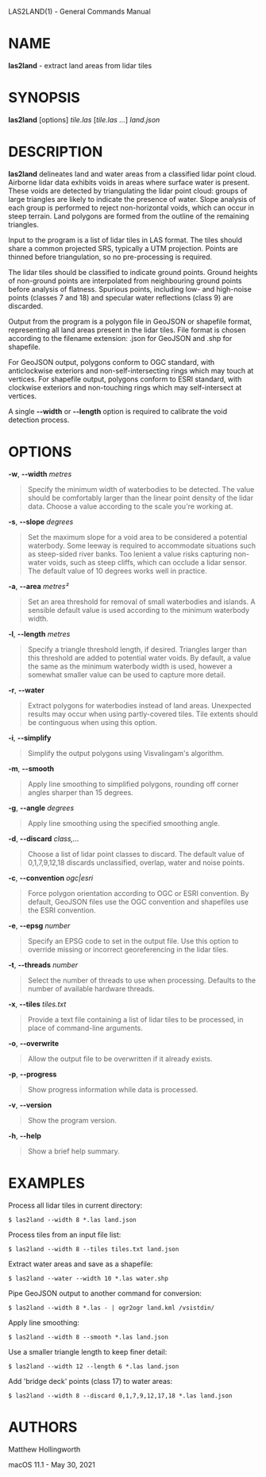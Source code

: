 LAS2LAND(1) - General Commands Manual

# NAME

**las2land** - extract land areas from lidar tiles

# SYNOPSIS

**las2land**
\[options]
*tile.las*
\[*tile.las&nbsp;...*]
*land.json*

# DESCRIPTION

**las2land**
delineates land and water areas from a classified lidar point cloud.
Airborne lidar data exhibits voids in areas where surface water is present.
These voids are detected by triangulating the lidar point cloud: groups of large triangles are likely to indicate the presence of water.
Slope analysis of each group is performed to reject non-horizontal voids, which can occur in steep terrain.
Land polygons are formed from the outline of the remaining triangles.

Input to the program is a list of lidar tiles in LAS format.
The tiles should share a common projected SRS, typically a UTM projection.
Points are thinned before triangulation, so no pre-processing is required.

The lidar tiles should be classified to indicate ground points.
Ground heights of non-ground points are interpolated from neighbouring ground points before analysis of flatness.
Spurious points, including low- and high-noise points
(classes 7 and 18)
and specular water reflections
(class 9)
are discarded.

Output from the program is a polygon file in GeoJSON or shapefile format, representing all land areas present in the lidar tiles.
File format is chosen according to the filename extension: .json for GeoJSON and .shp for shapefile.

For GeoJSON output, polygons conform to OGC standard, with anticlockwise exteriors and non-self-intersecting rings which may touch at vertices.
For shapefile output, polygons conform to ESRI standard, with clockwise exteriors and non-touching rings which may self-intersect at vertices.

A single
**--width**
or
**--length**
option is required to calibrate the void detection process.

# OPTIONS

**-w**, **--width** *metres*

> Specify the minimum width of waterbodies to be detected.
> The value should be comfortably larger than the linear point density of the lidar data.
> Choose a value according to the scale you're working at.

**-s**, **--slope** *degrees*

> Set the maximum slope for a void area to be considered a potential waterbody.
> Some leeway is required to accommodate situations such as steep-sided river banks.
> Too lenient a value risks capturing non-water voids, such as steep cliffs, which can occlude a lidar sensor.
> The default value of 10 degrees works well in practice.

**-a**, **--area** *metres&#178;*

> Set an area threshold for removal of small waterbodies and islands.
> A sensible default value is used according to the minimum waterbody width.

**-l**, **--length** *metres*

> Specify a triangle threshold length, if desired.
> Triangles larger than this threshold are added to potential water voids.
> By default, a value the same as the minimum waterbody width is used, however a somewhat smaller value can be used to capture more detail.

**-r**, **--water**

> Extract polygons for waterbodies instead of land areas.
> Unexpected results may occur when using partly-covered tiles.
> Tile extents should be continguous when using this option.

**-i**, **--simplify**

> Simplify the output polygons using Visvalingam's algorithm.

**-m**, **--smooth**

> Apply line smoothing to simplified polygons, rounding off corner angles sharper than 15 degrees.

**-g**, **--angle** *degrees*

> Apply line smoothing using the specified smoothing angle.

**-d**, **--discard** *class,...*

> Choose a list of lidar point classes to discard.
> The default value of 0,1,7,9,12,18 discards unclassified, overlap, water and noise points.

**-c**, **--convention** *ogc|esri*

> Force polygon orientation according to OGC or ESRI convention.
> By default, GeoJSON files use the OGC convention and shapefiles use the ESRI convention.

**-e**, **--epsg** *number*

> Specify an EPSG code to set in the output file.
> Use this option to override missing or incorrect georeferencing in the lidar tiles.

**-t**, **--threads** *number*

> Select the number of threads to use when processing.
> Defaults to the number of available hardware threads.

**-x**, **--tiles** *tiles.txt*

> Provide a text file containing a list of lidar tiles to be processed, in place of command-line arguments.

**-o**, **--overwrite**

> Allow the output file to be overwritten if it already exists.

**-p**, **--progress**

> Show progress information while data is processed.

**-v**, **--version**

> Show the program version.

**-h**, **--help**

> Show a brief help summary.

# EXAMPLES

Process all lidar tiles in current directory:

	$ las2land --width 8 *.las land.json

Process tiles from an input file list:

	$ las2land --width 8 --tiles tiles.txt land.json

Extract water areas and save as a shapefile:

	$ las2land --water --width 10 *.las water.shp

Pipe GeoJSON output to another command for conversion:

	$ las2land --width 8 *.las - | ogr2ogr land.kml /vsistdin/

Apply line smoothing:

	$ las2land --width 8 --smooth *.las land.json

Use a smaller triangle length to keep finer detail:

	$ las2land --width 12 --length 6 *.las land.json

Add 'bridge deck' points (class 17) to water areas:

	$ las2land --width 8 --discard 0,1,7,9,12,17,18 *.las land.json

# AUTHORS

Matthew Hollingworth

macOS 11.1 - May 30, 2021
